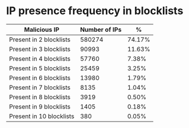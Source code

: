 # IP presence frequency in blocklists
| Malicious IP | Number of IPs | % |
|----|----|----|
| Present in 2 blocklists | 580274 | 74.17% |
| Present in 3 blocklists | 90993 | 11.63% |
| Present in 4 blocklists | 57760 | 7.38% |
| Present in 5 blocklists | 25459 | 3.25% |
| Present in 6 blocklists | 13980 | 1.79% |
| Present in 7 blocklists | 8135 | 1.04% |
| Present in 8 blocklists | 3919 | 0.50% |
| Present in 9 blocklists | 1405 | 0.18% |
| Present in 10 blocklists | 380 | 0.05% |
